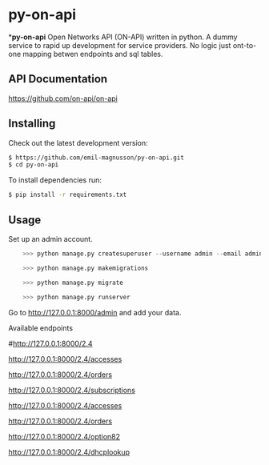 # py-on-api
 ***py-on-api** Open Networks API (ON-API) written in python.
 A dummy service to rapid up development for service providers. No logic just ont-to-one mapping betwen endpoints and sql tables.
 

## API Documentation ##
https://github.com/on-api/on-api

## Installing ##
Check out the latest development version:
```bash
$ https://github.com/emil-magnusson/py-on-api.git
$ cd py-on-api
```
To install dependencies run:
```bash
$ pip install -r requirements.txt
```

## Usage 
Set up an admin account.
```python
    >>> python manage.py createsuperuser --username admin --email admin@example.com
```

```python
    >>> python manage.py makemigrations
```

```python
    >>> python manage.py migrate
```

```python
    >>> python manage.py runserver
```

Go to http://127.0.0.1:8000/admin and add your data.

Available endpoints

#http://127.0.0.1:8000/2.4

http://127.0.0.1:8000/2.4/accesses

http://127.0.0.1:8000/2.4/orders

http://127.0.0.1:8000/2.4/subscriptions

http://127.0.0.1:8000/2.4/accesses

http://127.0.0.1:8000/2.4/orders

http://127.0.0.1:8000/2.4/option82

http://127.0.0.1:8000/2.4/dhcplookup

#

